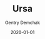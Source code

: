 ---
title: 'Ursa'
date: '2020-01-01'
description: 'MIT Reality Virtually Hackathon submission'
tag: 'software engineering'
author: 'Gentry Demchak'
image: '/images/reality-virtually-hackathon.png'
---